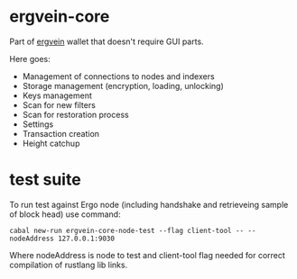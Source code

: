 # ergvein-core

Part of [ergvein](cypra.io) wallet that doesn't require GUI parts.

Here goes:
* Management of connections to nodes and indexers
* Storage management (encryption, loading, unlocking)
* Keys management
* Scan for new filters
* Scan for restoration process
* Settings
* Transaction creation
* Height catchup 

# test suite

 To run test against Ergo node (including handshake and retrieveing sample of block head) use command:
 
    cabal new-run ergvein-core-node-test --flag client-tool -- --nodeAddress 127.0.0.1:9030
 
 Where nodeAddress is node to test and client-tool flag needed for correct compilation of rustlang lib links.
